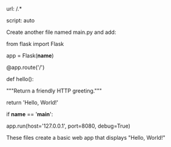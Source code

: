 url: /.*

 script: auto

Create another file named main.py and add:

from flask import Flask

app = Flask(__name__)

@app.route('/')

def hello():

 """Return a friendly HTTP greeting."""

 return 'Hello, World!'

if __name__ == '__main__':

 app.run(host='127.0.0.1', port=8080, debug=True)

These files create a basic web app that displays "Hello, World!"
